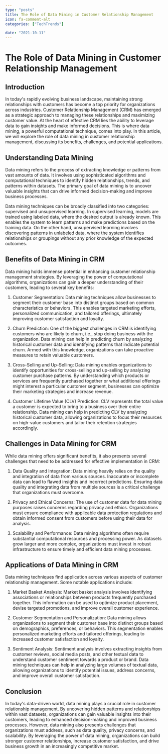 ```yaml
---
type: "posts"
title: The Role of Data Mining in Customer Relationship Management
icon: fa-comment-alt
categories: ["TechTrends"]

date: "2021-10-11"
---
```




# The Role of Data Mining in Customer Relationship Management

## Introduction

In today's rapidly evolving business landscape, maintaining strong relationships with customers has become a top priority for organizations across industries. Customer Relationship Management (CRM) has emerged as a strategic approach to managing these relationships and maximizing customer value. At the heart of effective CRM lies the ability to leverage data to gain insights and make informed decisions. This is where data mining, a powerful computational technique, comes into play. In this article, we will explore the role of data mining in customer relationship management, discussing its benefits, challenges, and potential applications.

## Understanding Data Mining

Data mining refers to the process of extracting knowledge or patterns from vast amounts of data. It involves using sophisticated algorithms and computational techniques to identify hidden relationships, trends, and patterns within datasets. The primary goal of data mining is to uncover valuable insights that can drive informed decision-making and improve business processes.

Data mining techniques can be broadly classified into two categories: supervised and unsupervised learning. In supervised learning, models are trained using labeled data, where the desired output is already known. This enables the system to learn patterns and make predictions based on the training data. On the other hand, unsupervised learning involves discovering patterns in unlabeled data, where the system identifies relationships or groupings without any prior knowledge of the expected outcomes.

## Benefits of Data Mining in CRM

Data mining holds immense potential in enhancing customer relationship management strategies. By leveraging the power of computational algorithms, organizations can gain a deeper understanding of their customers, leading to several key benefits:

1. Customer Segmentation: Data mining techniques allow businesses to segment their customer base into distinct groups based on common characteristics or behaviors. This enables targeted marketing efforts, personalized communication, and tailored offerings, ultimately improving customer satisfaction and loyalty.

2. Churn Prediction: One of the biggest challenges in CRM is identifying customers who are likely to churn, i.e., stop doing business with the organization. Data mining can help in predicting churn by analyzing historical customer data and identifying patterns that indicate potential churn. Armed with this knowledge, organizations can take proactive measures to retain valuable customers.

3. Cross-Selling and Up-Selling: Data mining enables organizations to identify opportunities for cross-selling and up-selling by analyzing customer purchase patterns. By understanding which products or services are frequently purchased together or what additional offerings might interest a particular customer segment, businesses can optimize their marketing strategies and increase revenue.

4. Customer Lifetime Value (CLV) Prediction: CLV represents the total value a customer is expected to bring to a business over their entire relationship. Data mining can help in predicting CLV by analyzing historical customer data, allowing organizations to focus their resources on high-value customers and tailor their retention strategies accordingly.

## Challenges in Data Mining for CRM

While data mining offers significant benefits, it also presents several challenges that need to be addressed for effective implementation in CRM:

1. Data Quality and Integration: Data mining heavily relies on the quality and integration of data from various sources. Inaccurate or incomplete data can lead to flawed insights and incorrect predictions. Ensuring data quality and integrating data from multiple sources is a critical challenge that organizations must overcome.

2. Privacy and Ethical Concerns: The use of customer data for data mining purposes raises concerns regarding privacy and ethics. Organizations must ensure compliance with applicable data protection regulations and obtain informed consent from customers before using their data for analysis.

3. Scalability and Performance: Data mining algorithms often require substantial computational resources and processing power. As datasets grow larger and more complex, organizations must invest in robust infrastructure to ensure timely and efficient data mining processes.

## Applications of Data Mining in CRM

Data mining techniques find application across various aspects of customer relationship management. Some notable applications include:

1. Market Basket Analysis: Market basket analysis involves identifying associations or relationships between products frequently purchased together. This information can be used to optimize product placement, devise targeted promotions, and improve overall customer experience.

2. Customer Segmentation and Personalization: Data mining allows organizations to segment their customer base into distinct groups based on demographics, preferences, or behaviors. This segmentation enables personalized marketing efforts and tailored offerings, leading to increased customer satisfaction and loyalty.

3. Sentiment Analysis: Sentiment analysis involves extracting insights from customer reviews, social media posts, and other textual data to understand customer sentiment towards a product or brand. Data mining techniques can help in analyzing large volumes of textual data, allowing organizations to identify potential issues, address concerns, and improve overall customer satisfaction.

## Conclusion

In today's data-driven world, data mining plays a crucial role in customer relationship management. By uncovering hidden patterns and relationships within vast datasets, organizations can gain valuable insights into their customers, leading to enhanced decision-making and improved business processes. However, data mining also presents challenges that organizations must address, such as data quality, privacy concerns, and scalability. By leveraging the power of data mining, organizations can build stronger customer relationships, increase customer satisfaction, and drive business growth in an increasingly competitive market.